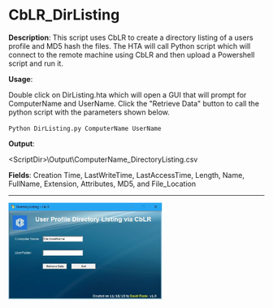 # CbLR_DirListing

**Description**: This script uses CbLR to create a directory listing of a users profile and MD5 hash the files.  The HTA will call Python script which will connect to the remote machine using CbLR and then upload a Powershell script and run it.  

**Usage**:

Double click on DirListing.hta which will open a GUI that will prompt for ComputerName and UserName.  Click the "Retrieve Data" button to call the python script with the parameters shown below.

`Python DirListing.py ComputerName UserName`

**Output**:

\<ScriptDir>\Output\ComputerName_DirectoryListing.csv

**Fields**: 
Creation Time, LastWriteTime, LastAccessTime, Length, Name, FullName, Extension, Attributes, MD5, and File_Location


---

<img src="./Images/HTA_Sample.JPG" width=60%>